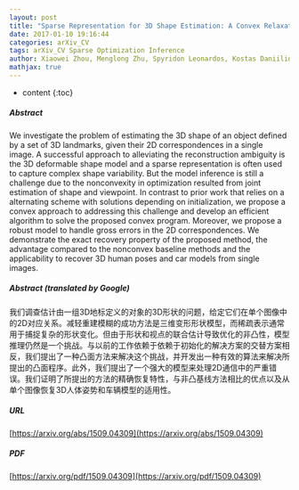```yaml
---
layout: post
title: "Sparse Representation for 3D Shape Estimation: A Convex Relaxation Approach"
date: 2017-01-10 19:16:44
categories: arXiv_CV
tags: arXiv_CV Sparse Optimization Inference
author: Xiaowei Zhou, Menglong Zhu, Spyridon Leonardos, Kostas Daniilidis
mathjax: true
---
```


* content
{:toc}

##### Abstract
We investigate the problem of estimating the 3D shape of an object defined by a set of 3D landmarks, given their 2D correspondences in a single image. A successful approach to alleviating the reconstruction ambiguity is the 3D deformable shape model and a sparse representation is often used to capture complex shape variability. But the model inference is still a challenge due to the nonconvexity in optimization resulted from joint estimation of shape and viewpoint. In contrast to prior work that relies on a alternating scheme with solutions depending on initialization, we propose a convex approach to addressing this challenge and develop an efficient algorithm to solve the proposed convex program. Moreover, we propose a robust model to handle gross errors in the 2D correspondences. We demonstrate the exact recovery property of the proposed method, the advantage compared to the nonconvex baseline methods and the applicability to recover 3D human poses and car models from single images.

##### Abstract (translated by Google)
我们调查估计由一组3D地标定义的对象的3D形状的问题，给定它们在单个图像中的2D对应关系。减轻重建模糊的成功方法是三维变形形状模型，而稀疏表示通常用于捕捉复杂的形状变化。但由于形状和视点的联合估计导致优化的非凸性，模型推理仍然是一个挑战。与以前的工作依赖于依赖于初始化的解决方案的交替方案相反，我们提出了一种凸面方法来解决这个挑战，并开发出一种有效的算法来解决所提出的凸面程序。此外，我们提出了一个强大的模型来处理2D通信中的严重错误。我们证明了所提出的方法的精确恢复特性，与非凸基线方法相比的优点以及从单个图像恢复3D人体姿势和车辆模型的适用性。

##### URL
[https://arxiv.org/abs/1509.04309](https://arxiv.org/abs/1509.04309)

##### PDF
[https://arxiv.org/pdf/1509.04309](https://arxiv.org/pdf/1509.04309)

